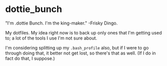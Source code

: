 # dottie_bunch
"I'm .dottie Bunch. I'm the king-maker." -Frisky Dingo.

My dotfiles. My idea right now is to back up only ones that I'm getting used to; a lot of the tools I use I'm not sure about.

I'm considering splitting up my `.bash_profile` also, but if I were to go through doing that, it better not get lost, so there's that as well. (If I do in fact do that, I suppose.)

